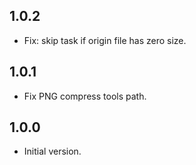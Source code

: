 ## 1.0.2
- Fix: skip task if origin file has zero size.

## 1.0.1
- Fix PNG compress tools path.

## 1.0.0

- Initial version.
